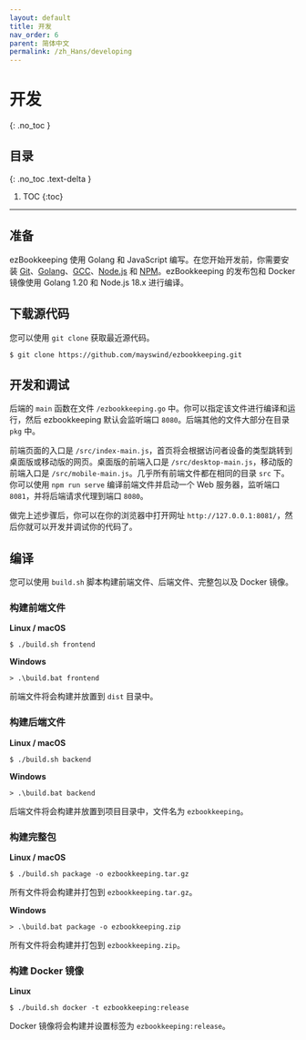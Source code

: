 ```yaml
---
layout: default
title: 开发
nav_order: 6
parent: 简体中文
permalink: /zh_Hans/developing
---
```


# 开发
{: .no_toc }

## 目录
{: .no_toc .text-delta }

1. TOC
{:toc}

---

## 准备

ezBookkeeping 使用 Golang 和 JavaScript 编写。在您开始开发前，你需要安装 [Git](https://git-scm.com/)、[Golang](https://golang.org/)、[GCC](http://gcc.gnu.org/)、[Node.js](https://nodejs.org/) 和 [NPM](https://www.npmjs.com/)。ezBookkeeping 的发布包和 Docker 镜像使用 Golang 1.20 和 Node.js 18.x 进行编译。

## 下载源代码

您可以使用 `git clone` 获取最近源代码。

    $ git clone https://github.com/mayswind/ezbookkeeping.git

## 开发和调试

后端的 `main` 函数在文件 `/ezbookkeeping.go` 中。你可以指定该文件进行编译和运行，然后 ezbookkeeping 默认会监听端口 `8080`。后端其他的文件大部分在目录 `pkg` 中。

前端页面的入口是 `/src/index-main.js`，首页将会根据访问者设备的类型跳转到桌面版或移动版的网页。桌面版的前端入口是 `/src/desktop-main.js`，移动版的前端入口是 `/src/mobile-main.js`。几乎所有前端文件都在相同的目录 `src` 下。你可以使用 `npm run serve` 编译前端文件并启动一个 Web 服务器，监听端口 `8081`，并将后端请求代理到端口 `8080`。

做完上述步骤后，你可以在你的浏览器中打开网址 `http://127.0.0.1:8081/`，然后你就可以开发并调试你的代码了。

## 编译

您可以使用 `build.sh` 脚本构建前端文件、后端文件、完整包以及 Docker 镜像。

### 构建前端文件

**Linux / macOS**

    $ ./build.sh frontend

**Windows**

    > .\build.bat frontend

前端文件将会构建并放置到 `dist` 目录中。

### 构建后端文件

**Linux / macOS**

    $ ./build.sh backend

**Windows**

    > .\build.bat backend

后端文件将会构建并放置到项目目录中，文件名为 `ezbookkeeping`。

### 构建完整包

**Linux / macOS**

    $ ./build.sh package -o ezbookkeeping.tar.gz

所有文件将会构建并打包到 `ezbookkeeping.tar.gz`。

**Windows**

    > .\build.bat package -o ezbookkeeping.zip

所有文件将会构建并打包到 `ezbookkeeping.zip`。

### 构建 Docker 镜像

**Linux**

    $ ./build.sh docker -t ezbookkeeping:release

Docker 镜像将会构建并设置标签为 `ezbookkeeping:release`。